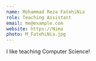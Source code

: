 ```yaml
---
name: Mohammad Reza FatehiNia
role: Teaching Assistant
email: me@example.com
website: https://Nima
photo: M_FatehiNia.jpg
---
```


I like teaching Computer Science!
